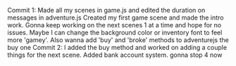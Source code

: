 Commit 1: Made all my scenes in game.js and edited the duration on messages in adventure.js
Created my first game scene and made the intro work.
Gonna keep working on the next scenes 1 at a time and hope for no issues.
Maybe I can change the background color or inventory font to feel more 'gamey'.
Also wanna add 'buy' and 'broke' methods to adventurejs
the buy one 
Commit 2: I added the buy method and worked on adding a couple things for the next scene.
Added bank account system.
gonna stop 4 now